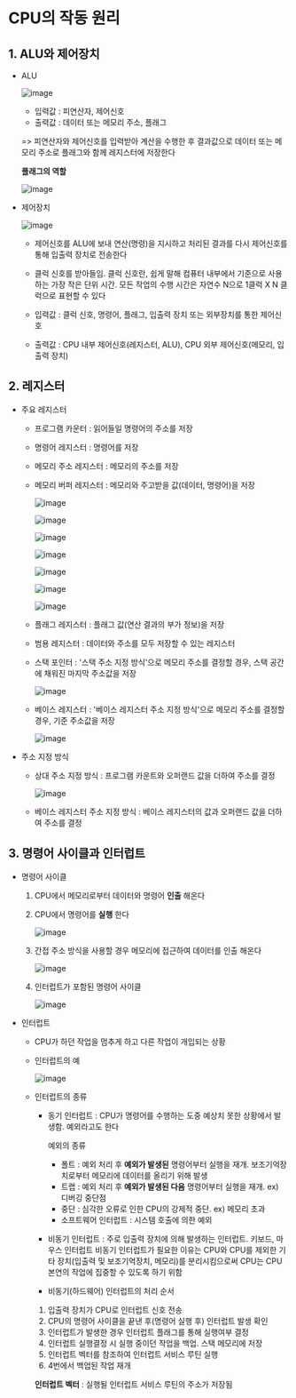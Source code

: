 # CPU의 작동 원리

## 1. ALU와 제어장치

- ALU

    ![image](https://user-images.githubusercontent.com/59682268/232853881-5485ab3c-b640-4735-b7fb-c3734ba813c4.png)

    - 입력값 : 피연산자, 제어신호
    - 출력값 : 데이터 또는 메모리 주소, 플래그

    => 피연산자와 제어신호를 입력받아 계산을 수행한 후 결과값으로 데이터 또는 메모리 주소로 플래그와 함께 레지스터에 저장한다

    **플래그의 역할**

    ![image](https://user-images.githubusercontent.com/59682268/232856507-aac5617d-c826-4585-9daa-7e94a2eada82.png)

- 제어장치

    ![image](https://user-images.githubusercontent.com/59682268/232857494-718fa7f6-bdb1-4c75-b92b-19e1ee053fe0.png)

    - 제어신호를 ALU에 보내 연산(명령)을 지시하고 처리된 결과를 다시 제어신호를 통해 입출력 장치로 전송한다
    - 클럭 신호를 받아들임. 클럭 신호란, 쉽게 말해 컴퓨터 내부에서 기준으로 사용하는 가장 작은 단위 시간. 모든 작업의 수행 시간은 자연수 N으로 1클럭 X N 클럭으로 표현할 수 있다

    - 입력값 : 클럭 신호, 명령어, 플래그, 입출력 장치 또는 외부장치를 통한 제어신호
    - 출력값 : CPU 내부 제어신호(레지스터, ALU), CPU 외부 제어신호(메모리, 입출력 장치)

## 2. 레지스터

- 주요 레지스터

    - 프로그램 카운터 : 읽어들일 명령어의 주소를 저장
    - 명령어 레지스터 : 명령어를 저장
    - 메모리 주소 레지스터 : 메모리의 주소를 저장
    - 메모리 버퍼 레지스터 : 메모리와 주고받을 값(데이터, 명령어)을 저장

        ![image](https://user-images.githubusercontent.com/59682268/232865409-466c5cb5-a8e2-4436-80a8-bb2e6acd911e.png)

        ![image](https://user-images.githubusercontent.com/59682268/232865509-9005a4c8-4be8-426e-adc3-2661aae38f2f.png)

        ![image](https://user-images.githubusercontent.com/59682268/232865598-af832fd5-672d-4c17-8a79-1b9a97960cbf.png)
        
        ![image](https://user-images.githubusercontent.com/59682268/232865683-7c0493eb-fc5e-463a-b926-11468607d566.png)

        ![image](https://user-images.githubusercontent.com/59682268/232865767-c36ba97c-b4b7-49da-997b-e1f8d213ab02.png)

        ![image](https://user-images.githubusercontent.com/59682268/232865861-58967999-6057-4c73-84c9-f059136529b8.png)

        ![image](https://user-images.githubusercontent.com/59682268/232865930-667c9edb-b04f-4d2f-8ab9-79c6532b6f29.png)

    - 플래그 레지스터 : 플래그 값(연산 결과의 부가 정보)을 저장
    - 범용 레지스터 : 데이터와 주소를 모두 저장할 수 있는 레지스터
    - 스택 포인터 : '스택 주소 지정 방식'으로 메모리 주소를 결정할 경우, 스택 공간에 채워진 마지막 주소값을 저장

        ![image](https://user-images.githubusercontent.com/59682268/232866498-927fb492-0c27-4850-9565-0c76a2461ba9.png)

    - 베이스 레지스터 : '베이스 레지스터 주소 지정 방식'으로 메모리 주소를 결정할 경우, 기준 주소값을 저장

        ![image](https://user-images.githubusercontent.com/59682268/232867100-6156dd72-3678-43c9-a687-bb6c83222aec.png)

- 주소 지정 방식

    - 상대 주소 지정 방식 : 프로그램 카운트와 오퍼랜드 값을 더하여 주소를 결정

        ![image](https://user-images.githubusercontent.com/59682268/232867944-cc41f151-6fe9-4053-83e6-e03503b4bda2.png)

    - 베이스 레지스터 주소 지정 방식 : 베이스 레지스터의 값과 오퍼랜드 값을 더하여 주소를 결정

## 3. 명령어 사이클과 인터럽트

- 명령어 사이클 

    1. CPU에서 메모리로부터 데이터와 명령어 **인출** 해온다
    2. CPU에서 명령어를 **실행** 한다

        ![image](https://user-images.githubusercontent.com/59682268/232870319-f4ccc2e0-30e9-4802-93b5-4fa7c241df13.png)

    3. 간접 주소 방식을 사용할 경우 메모리에 접근하여 데이터를 인출 해온다
    
        ![image](https://user-images.githubusercontent.com/59682268/232870842-3e4cf481-de6c-4374-a8b5-28afaaaf4166.png)

    4. 인터럽트가 포함된 명령어 사이클

        ![image](https://user-images.githubusercontent.com/59682268/232879349-5410bd08-66a9-4775-9363-f26f7bd951dd.png)

- 인터럽트

    - CPU가 하던 작업을 멈추게 하고 다른 작업이 개입되는 상황

    - 인터럽트의 예

        ![image](https://user-images.githubusercontent.com/59682268/232871178-7fc1dcd6-78df-4815-a0b1-5a1ba69506a0.png)

    - 인터럽트의 종류

        - 동기 인터럽트 : CPU가 명령어를 수행하는 도중 예상치 못한 상황에서 발생함. 예외라고도 한다

            예외의 종류

             - 폴트 : 예외 처리 후 **예외가 발생된** 명령어부터 실행을 재개. 보조기억장치로부터 메모리에 데이터를 올리기 위해 발생
             - 트랩 : 예외 처리 후 **예외가 발생된 다음** 명령어부터 실행을 재개. ex) 디버깅 중단점
             - 중단 : 심각한 오류로 인한 CPU의 강제적 중단. ex) 메모리 초과
             - 소프트웨어 인터럽트 : 시스템 호출에 의한 예외

        - 비동기 인터럽트 : 주로 입출력 장치에 의해 발생하는 인터럽트. 키보드, 마우스 인터럽트
        비동기 인터럽트가 필요한 이유는 CPU와 CPU를 제외한 기타 장치(입출력 및 보조기억장치, 메모리)를 분리시킴으로써 CPU는 CPU 본연의 작업에 집중할 수 있도록 하기 위함

        - 비동기(하드웨어) 인터럽트의 처리 순서

        1. 입출력 장치가 CPU로 인터럽트 신호 전송
        2. CPU의 명령어 사이클을 끝낸 후(명령어 실행 후) 인터럽트 발생 확인
        3. 인터럽트가 발생한 경우 인터럽트 플래그를 통해 실행여부 결정
        4. 인터럽트 실행결정 시 실행 중이던 작업을 백업. 스택 메모리에 저장
        5. 인터럽트 벡터를 참조하여 인터럽트 서비스 루틴 실행
        6. 4번에서 백업된 작업 재개

        **인터럽트 벡터** : 실행될 인터럽트 서비스 루틴의 주소가 저장됨
